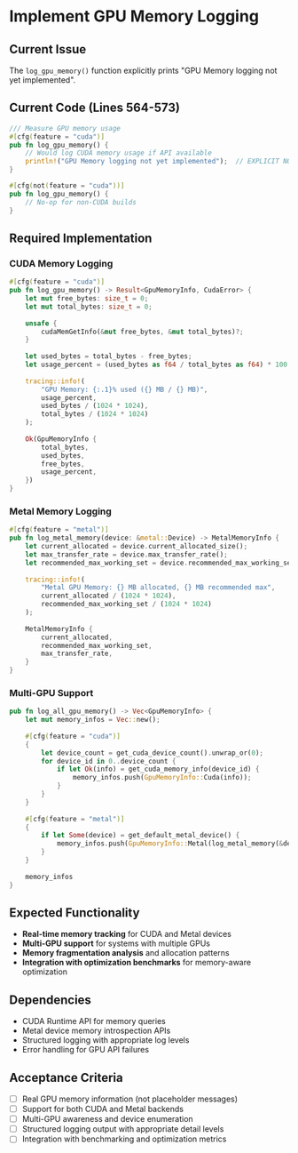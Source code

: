 # Implement GPU Memory Logging

## Current Issue
The `log_gpu_memory()` function explicitly prints "GPU Memory logging not yet implemented".

## Current Code (Lines 564-573)
```rust
/// Measure GPU memory usage
#[cfg(feature = "cuda")]
pub fn log_gpu_memory() {
    // Would log CUDA memory usage if API available
    println!("GPU Memory logging not yet implemented");  // EXPLICIT NON-IMPLEMENTATION
}

#[cfg(not(feature = "cuda"))]
pub fn log_gpu_memory() {
    // No-op for non-CUDA builds
}
```

## Required Implementation

### CUDA Memory Logging
```rust
#[cfg(feature = "cuda")]
pub fn log_gpu_memory() -> Result<GpuMemoryInfo, CudaError> {
    let mut free_bytes: size_t = 0;
    let mut total_bytes: size_t = 0;
    
    unsafe {
        cudaMemGetInfo(&mut free_bytes, &mut total_bytes)?;
    }
    
    let used_bytes = total_bytes - free_bytes;
    let usage_percent = (used_bytes as f64 / total_bytes as f64) * 100.0;
    
    tracing::info!(
        "GPU Memory: {:.1}% used ({} MB / {} MB)",
        usage_percent,
        used_bytes / (1024 * 1024),
        total_bytes / (1024 * 1024)
    );
    
    Ok(GpuMemoryInfo {
        total_bytes,
        used_bytes,
        free_bytes,
        usage_percent,
    })
}
```

### Metal Memory Logging
```rust
#[cfg(feature = "metal")]
pub fn log_metal_memory(device: &metal::Device) -> MetalMemoryInfo {
    let current_allocated = device.current_allocated_size();
    let max_transfer_rate = device.max_transfer_rate();
    let recommended_max_working_set = device.recommended_max_working_set_size();
    
    tracing::info!(
        "Metal GPU Memory: {} MB allocated, {} MB recommended max",
        current_allocated / (1024 * 1024),
        recommended_max_working_set / (1024 * 1024)
    );
    
    MetalMemoryInfo {
        current_allocated,
        recommended_max_working_set,
        max_transfer_rate,
    }
}
```

### Multi-GPU Support
```rust
pub fn log_all_gpu_memory() -> Vec<GpuMemoryInfo> {
    let mut memory_infos = Vec::new();
    
    #[cfg(feature = "cuda")]
    {
        let device_count = get_cuda_device_count().unwrap_or(0);
        for device_id in 0..device_count {
            if let Ok(info) = get_cuda_memory_info(device_id) {
                memory_infos.push(GpuMemoryInfo::Cuda(info));
            }
        }
    }
    
    #[cfg(feature = "metal")]
    {
        if let Some(device) = get_default_metal_device() {
            memory_infos.push(GpuMemoryInfo::Metal(log_metal_memory(&device)));
        }
    }
    
    memory_infos
}
```

## Expected Functionality
- **Real-time memory tracking** for CUDA and Metal devices
- **Multi-GPU support** for systems with multiple GPUs
- **Memory fragmentation analysis** and allocation patterns
- **Integration with optimization benchmarks** for memory-aware optimization

## Dependencies
- CUDA Runtime API for memory queries
- Metal device memory introspection APIs
- Structured logging with appropriate log levels
- Error handling for GPU API failures

## Acceptance Criteria
- [ ] Real GPU memory information (not placeholder messages)
- [ ] Support for both CUDA and Metal backends  
- [ ] Multi-GPU awareness and device enumeration
- [ ] Structured logging output with appropriate detail levels
- [ ] Integration with benchmarking and optimization metrics